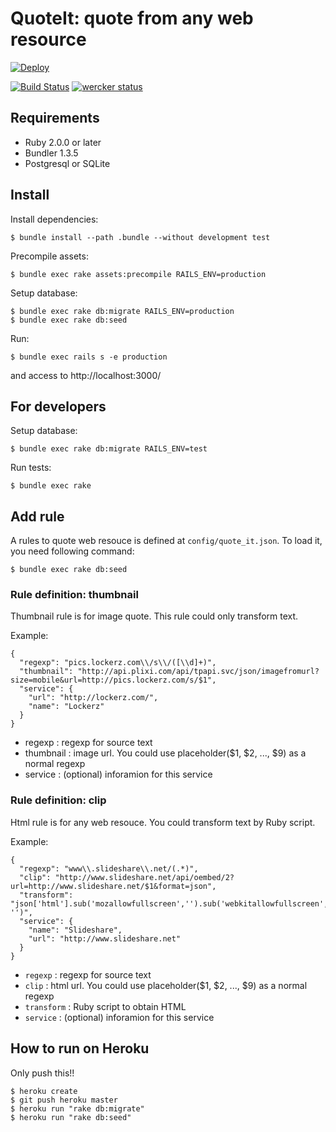 # QuoteIt: quote from any web resource

[![Deploy](https://www.herokucdn.com/deploy/button.png)](https://heroku.com/deploy)

[![Build Status](https://secure.travis-ci.org/codefirst/QuoteIt.png?branch=master)](http://travis-ci.org/codefirst/QuoteIt) [![wercker status](https://app.wercker.com/status/8cc073aba4f1c5157696ccee21ab4206/s "wercker status")](https://app.wercker.com/project/bykey/8cc073aba4f1c5157696ccee21ab4206)

## Requirements

 * Ruby 2.0.0 or later
 * Bundler 1.3.5
 * Postgresql or SQLite

## Install

Install dependencies:

    $ bundle install --path .bundle --without development test

Precompile assets:

    $ bundle exec rake assets:precompile RAILS_ENV=production

Setup database:

    $ bundle exec rake db:migrate RAILS_ENV=production
    $ bundle exec rake db:seed

Run:

    $ bundle exec rails s -e production

and access to http://localhost:3000/

## For developers

Setup database:

    $ bundle exec rake db:migrate RAILS_ENV=test

Run tests:

    $ bundle exec rake

## Add rule

A rules to quote web resouce is defined at `config/quote_it.json`. To load it, you need following command:

    $ bundle exec rake db:seed

### Rule definition: thumbnail

Thumbnail rule is for image quote. This rule could only transform text.

Example:

    {
      "regexp": "pics.lockerz.com\\/s\\/([\\d]+)",
      "thumbnail": "http://api.plixi.com/api/tpapi.svc/json/imagefromurl?size=mobile&url=http://pics.lockerz.com/s/$1",
      "service": {
        "url": "http://lockerz.com/",
        "name": "Lockerz"
      }
    }

 * regexp :    regexp for source text
 * thumbnail :    image url. You could use placeholder($1, $2, ..., $9) as a normal regexp
 * service :    (optional) inforamion for this service

### Rule definition: clip
Html rule is for any web resouce. You could transform text by Ruby script.

Example:

    {
      "regexp": "www\\.slideshare\\.net/(.*)",
      "clip": "http://www.slideshare.net/api/oembed/2?url=http://www.slideshare.net/$1&format=json",
      "transform": "json['html'].sub('mozallowfullscreen','').sub('webkitallowfullscreen','').sub('allowfullscreen', '')",
      "service": {
        "name": "Slideshare",
        "url": "http://www.slideshare.net"
      }
    }

 * `regexp` : regexp for source text
 * `clip` : html url. You could use placeholder($1, $2, ..., $9) as a normal regexp
 * `transform` : Ruby script to obtain HTML
 * `service` : (optional) inforamion for this service

## How to run on Heroku

Only push this!!

    $ heroku create
    $ git push heroku master
    $ heroku run "rake db:migrate"
    $ heroku run "rake db:seed"
